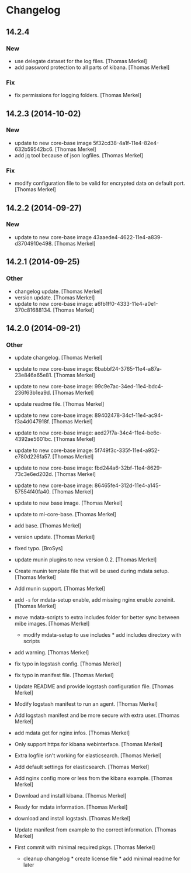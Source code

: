 # Changelog

## 14.2.4

### New

* use delegate dataset for the log files. [Thomas Merkel]
* add password protection to all parts of kibana. [Thomas Merkel]

### Fix

* fix permissions for logging folders. [Thomas Merkel]

## 14.2.3 (2014-10-02)

### New

* update to new core-base image 5f32cd38-4a1f-11e4-82e4-632b59542bc6. [Thomas Merkel]
* add jq tool because of json logfiles. [Thomas Merkel]

### Fix

* modify configuration file to be valid for encrypted data on default port. [Thomas Merkel]

## 14.2.2 (2014-09-27)

### New

* update to new core-base image 43aaede4-4622-11e4-a839-d3704910e498. [Thomas Merkel]

## 14.2.1 (2014-09-25)

### Other

* changelog update. [Thomas Merkel]
* version update. [Thomas Merkel]
* update to new core-base image: a6fb1ff0-4333-11e4-a0e1-370c81688134. [Thomas Merkel]

## 14.2.0 (2014-09-21)

### Other

* update changelog. [Thomas Merkel]
* update to new core-base image: 6babbf24-3765-11e4-a87a-23e846a65e81. [Thomas Merkel]
* update to new core-base image: 99c9e7ac-34ed-11e4-bdc4-236f63b1ea9d. [Thomas Merkel]
* update readme file. [Thomas Merkel]
* update to new core-base image: 89402478-34cf-11e4-ac94-f3a4d047918f. [Thomas Merkel]
* update to new core-base image: aed27f7a-34c4-11e4-be6c-4392ae5601bc. [Thomas Merkel]
* update to new core-base image: 5f749f3c-335f-11e4-a952-e780d226fa57. [Thomas Merkel]
* update to new core-base image: fbd244a6-32bf-11e4-8629-73c3e6ed202d. [Thomas Merkel]
* update to new core-base image: 86465fe4-312d-11e4-a145-57554f40fa40. [Thomas Merkel]
* update to new base image. [Thomas Merkel]
* update to mi-core-base. [Thomas Merkel]
* add base. [Thomas Merkel]
* version update. [Thomas Merkel]
* fixed typo. [BroSys]
* update munin plugins to new version 0.2. [Thomas Merkel]
* Create munin template file that will be used during mdata setup. [Thomas Merkel]
* Add munin support. [Thomas Merkel]
* add `-s` for mdata-setup enable, add missing nginx enable zoneinit. [Thomas Merkel]
* move mdata-scripts to extra includes folder for better sync between mibe images. [Thomas Merkel]

    * modify mdata-setup to use includes * add includes directory with
    scripts

* add warning. [Thomas Merkel]
* fix typo in logstash config. [Thomas Merkel]
* fix typo in manifest file. [Thomas Merkel]
* Update README and provide logstash configuration file. [Thomas Merkel]
* Modify logstash manifest to run an agent. [Thomas Merkel]
* Add logstash manifest and be more secure with extra user. [Thomas Merkel]
* add mdata get for nginx infos. [Thomas Merkel]
* Only support https for kibana webinterface. [Thomas Merkel]
* Extra logfile isn't working for elasticsearch. [Thomas Merkel]
* Add default settings for elasticsearch. [Thomas Merkel]
* Add nginx config more or less from the kibana example. [Thomas Merkel]
* Download and install kibana. [Thomas Merkel]
* Ready for mdata information. [Thomas Merkel]
* download and install logstash. [Thomas Merkel]
* Update manifest from example to the correct information. [Thomas Merkel]
* First commit with minimal required pkgs. [Thomas Merkel]

    * cleanup changelog * create license file * add minimal readme for
    later


